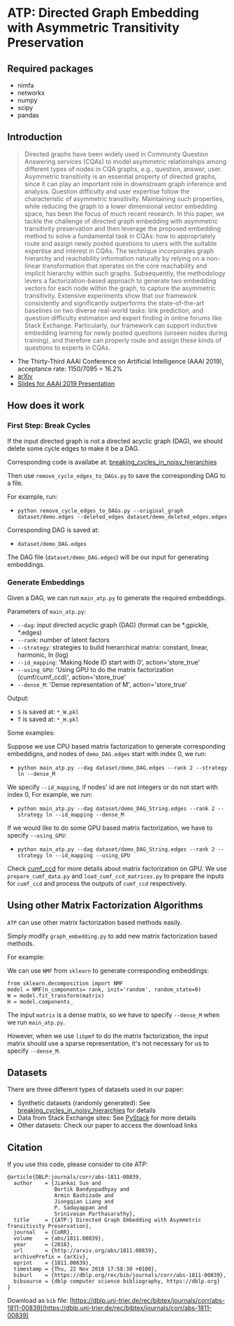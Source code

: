 # ATP: Directed Graph Embedding with Asymmetric Transitivity Preservation

## Required packages

* nimfa
* networkx 
* numpy
* scipy
* pandas

## Introduction

> Directed graphs have been widely used in Community Question Answering services (CQAs) to model asymmetric relationships among different types of nodes in CQA graphs, e.g., question, answer, user. Asymmetric transitivity is an essential property of directed graphs, since it can play an important role in downstream graph inference and analysis. Question difficulty and user expertise follow the characteristic of asymmetric transitivity. Maintaining such properties, while reducing the graph to a lower dimensional vector embedding space, has been the focus of much recent research. In this paper, we tackle the challenge of directed graph embedding with asymmetric transitivity preservation and then leverage the proposed embedding method to solve a fundamental task in CQAs: how to appropriately route and assign newly posted questions to users with the suitable expertise and interest in CQAs. The technique incorporates graph hierarchy and reachability information naturally by relying on a non-linear transformation that operates on the core reachability and implicit hierarchy within such graphs. Subsequently, the methodology levers a factorization-based approach to generate two embedding vectors for each node within the graph, to capture the asymmetric transitivity. Extensive experiments show that our framework consistently and significantly outperforms the state-of-the-art baselines on two diverse real-world tasks: link prediction, and question difficulty estimation and expert finding in online forums like Stack Exchange. Particularly, our framework can support inductive embedding learning for newly posted questions (unseen nodes during training), and therefore can properly route and assign these kinds of questions to experts in CQAs.
* The Thirty-Third AAAI Conference on Artificial Intelligence (AAAI 2019), acceptance rate: 1150/7095 = 16.2%
* [arXiv](https://arxiv.org/abs/1811.00839)
* [Slides for AAAI 2019 Presentation](https://www.dropbox.com/s/jk6auc7bvuw1dvb/Slides_AAAI_2019_ATP.pdf?dl=0)


## How does it work 


### First Step: Break Cycles

If the input directed graph is not a directed acyclic graph (DAG), we should delete some cycle edges to make it be a DAG.

Corresponding code is availabe at: [breaking_cycles_in_noisy_hierarchies](https://github.com/zhenv5/breaking_cycles_in_noisy_hierarchies)

Then use ```remove_cycle_edges_to_DAGs.py``` to save the corresponding DAG to a file.

For example, run:

* ```python remove_cycle_edges_to_DAGs.py --original_graph dataset/demo.edges --deleted_edges dataset/demo_deleted_edges.edges```

Corresponding DAG is saved at:

* ```dataset/demo_DAG.edges```

The DAG file (```dataset/demo_DAG.edges```) will be our input for generating embeddings. 

### Generate Embeddings

Given a DAG, we can run ```main_atp.py``` to generate the required embeddings.

Parameters of ```main_atp.py```:

* ```--dag```: input directed acyclic graph (DAG) (format can be *.gpickle, *.edges)
* ```--rank```: number of latent factors
* ```--strategy```: strategies to bulid hierarchical matrix: constant, linear, harmonic, ln (log)	
* ```--id_mapping```: 'Making Node ID start with 0', action='store_true'
* ```--using_GPU```: 'Using GPU to do the matrix factorization (cumf/cumf_ccd)', action='store_true'
* ```--dense_M```: 'Dense representation of M', action='store_true'

Output:

* ```S``` is saved at: ```*_W.pkl```
* ```T``` is saved at: ```*_H.pkl```

Some examples:

Suppose we use CPU based matrix factorization to generate corresponding embeddigns, and nodes of ```demo_DAG.edges``` start with index 0, we run:

* ```python main_atp.py --dag dataset/demo_DAG.edges --rank 2 --strategy ln --dense_M```

We specify ```--id_mapping```, if nodes' id are not integers or do not start with index 0, For example, we run:

* ```python main_atp.py --dag dataset/demo_DAG_String.edges --rank 2 --strategy ln --id_mapping --dense_M```

If we would like to do some GPU based matrix factorization, we have to specify ```--using_GPU```:

* ```python main_atp.py --dag dataset/demo_DAG_String.edges --rank 2 --strategy ln --id_mapping --using_GPU```

Check [cumf_ccd](https://github.com/zhenv5/atp/tree/master/cumf/cumf_ccd) for more details about matrix factorization on GPU. We use ```prepare_cumf_data.py``` and ```load_cumf_ccd_matrices.py``` to prepare the inputs for ```cumf_ccd``` and process the outputs of ```cumf_ccd``` respectively.

## Using other Matrix Factorization Algorithms

```ATP``` can use other matrix factorization based methods easily. 

Simply modify ```graph_embedding.py``` to add new matrix factorization based methods.

For example:

We can use ```NMF``` from ```sklearn``` to generate corresponding embeddings:

```
from sklearn.decomposition import NMF
model = NMF(n_components= rank, init='random', random_state=0)
W = model.fit_transform(matrix)
H = model.components_
```

The input ```matrix``` is a dense matrix, so we have to specify ```--dense_M``` when we run ```main_atp.py```.

However, when we use ```libpmf``` to do the matrix factorization, the input matrix should use a sparse representation, it's not necessary for us to specify ```--dense_M```.


## Datasets

There are three different types of datasets used in our paper:

* Synthetic datasets (randomly generated): See [breaking_cycles_in_noisy_hierarchies](https://github.com/zhenv5/breaking_cycles_in_noisy_hierarchies) for details
* Data from Stack Exchange sites: See [PyStack](https://github.com/zhenv5/PyStack) for more details
* Other datasets: Check our paper to access the download links

## Citation

If you use this code, please consider to cite ATP:

```
@article{DBLP:journals/corr/abs-1811-00839,
  author    = {Jiankai Sun and
               Bortik Bandyopadhyay and
               Armin Bashizade and
               Jiongqian Liang and
               P. Sadayappan and
               Srinivasan Parthasarathy},
  title     = {{ATP:} Directed Graph Embedding with Asymmetric Transitivity Preservation},
  journal   = {CoRR},
  volume    = {abs/1811.00839},
  year      = {2018},
  url       = {http://arxiv.org/abs/1811.00839},
  archivePrefix = {arXiv},
  eprint    = {1811.00839},
  timestamp = {Thu, 22 Nov 2018 17:58:30 +0100},
  biburl    = {https://dblp.org/rec/bib/journals/corr/abs-1811-00839},
  bibsource = {dblp computer science bibliography, https://dblp.org}
}
```

Download as ```bib``` file: [https://dblp.uni-trier.de/rec/bibtex/journals/corr/abs-1811-00839](https://dblp.uni-trier.de/rec/bibtex/journals/corr/abs-1811-00839)


